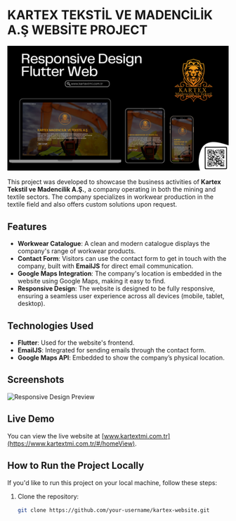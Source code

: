 # KARTEX TEKSTİL VE MADENCİLİK A.Ş WEBSİTE PROJECT

![Kartex Logo](https://github.com/NazimCimen/NazimCimen/blob/main/kartex.png)

This project was developed to showcase the business activities of **Kartex Tekstil ve Madencilik A.Ş.**, a company operating in both the mining and textile sectors. The company specializes in workwear production in the textile field and also offers custom solutions upon request.

## Features

- **Workwear Catalogue**: A clean and modern catalogue displays the company's range of workwear products.
- **Contact Form**: Visitors can use the contact form to get in touch with the company, built with **EmailJS** for direct email communication.
- **Google Maps Integration**: The company's location is embedded in the website using Google Maps, making it easy to find.
- **Responsive Design**: The website is designed to be fully responsive, ensuring a seamless user experience across all devices (mobile, tablet, desktop).

## Technologies Used

- **Flutter**: Used for the website's frontend.
- **EmailJS**: Integrated for sending emails through the contact form.
- **Google Maps API**: Embedded to show the company’s physical location.


## Screenshots

![Responsive Design Preview](link-to-screenshot)

## Live Demo

You can view the live website at [www.kartextmi.com.tr](https://www.kartextmi.com.tr/#/homeView).

## How to Run the Project Locally

If you'd like to run this project on your local machine, follow these steps:

1. Clone the repository:
   ```bash
   git clone https://github.com/your-username/kartex-website.git
